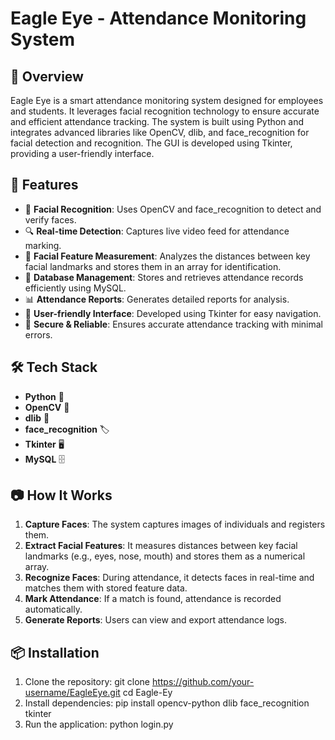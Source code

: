 # Eagle Eye - Attendance Monitoring System

## 📌 Overview
Eagle Eye is a smart attendance monitoring system designed for employees and students. It leverages facial recognition technology to ensure accurate and efficient attendance tracking. The system is built using Python and integrates advanced libraries like OpenCV, dlib, and face_recognition for facial detection and recognition. The GUI is developed using Tkinter, providing a user-friendly interface.

## 🚀 Features
- 📸 **Facial Recognition**: Uses OpenCV and face_recognition to detect and verify faces.
- 🔍 **Real-time Detection**: Captures live video feed for attendance marking.
- 📏 **Facial Feature Measurement**: Analyzes the distances between key facial landmarks and stores them in an array for identification.
- 💾 **Database Management**: Stores and retrieves attendance records efficiently using MySQL.
- 📊 **Attendance Reports**: Generates detailed reports for analysis.
- 🎨 **User-friendly Interface**: Developed using Tkinter for easy navigation.
- 🔐 **Secure & Reliable**: Ensures accurate attendance tracking with minimal errors.

## 🛠️ Tech Stack
- **Python** 🐍
- **OpenCV** 👀
- **dlib** 📌
- **face_recognition** 🏷️
- **Tkinter** 🖥️
- **MySQL** 🗄️

## 📷 How It Works
1. **Capture Faces**: The system captures images of individuals and registers them.
2. **Extract Facial Features**: It measures distances between key facial landmarks (e.g., eyes, nose, mouth) and stores them as a numerical array.
3. **Recognize Faces**: During attendance, it detects faces in real-time and matches them with stored feature data.
4. **Mark Attendance**: If a match is found, attendance is recorded automatically.
5. **Generate Reports**: Users can view and export attendance logs.

## 📦 Installation
1. Clone the repository:
   git clone https://github.com/your-username/EagleEye.git
   cd Eagle-Ey
2. Install dependencies:
   pip install opencv-python dlib face_recognition tkinter
3. Run the application:
   python login.py
